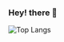 ### Hey! there 👋
![Top Langs](https://github-readme-stats.vercel.app/api/top-langs/?username=devanshmarwaha&&show_icons=true&theme=merko&layout=compact)
